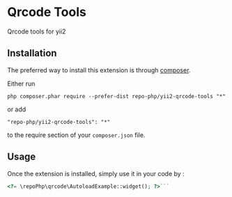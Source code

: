 Qrcode Tools
============
Qrcode tools for yii2 

Installation
------------

The preferred way to install this extension is through [composer](http://getcomposer.org/download/).

Either run

```
php composer.phar require --prefer-dist repo-php/yii2-qrcode-tools "*"
```

or add

```
"repo-php/yii2-qrcode-tools": "*"
```

to the require section of your `composer.json` file.


Usage
-----

Once the extension is installed, simply use it in your code by  :

```php
<?= \repoPhp\qrcode\AutoloadExample::widget(); ?>```
